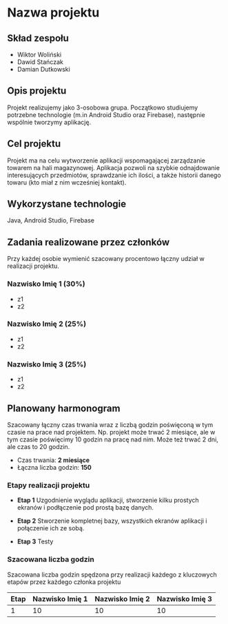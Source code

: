 # Nazwa projektu
## Skład zespołu
- Wiktor Woliński
- Dawid Stańczak
- Damian Dutkowski

## Opis projektu
Projekt realizujemy jako 3-osobowa grupa. Początkowo studiujemy potrzebne technologie (m.in Android Studio oraz Firebase),
następnie wspólnie tworzymy aplikację.

## Cel projektu
Projekt ma na celu wytworzenie aplikacji wspomagającej zarządzanie towarem na hali magazynowej. Aplikacja pozwoli na szybkie odnajdowanie interesujących
przedmiotów, sprawdzanie ich ilości, a także historii danego towaru (kto miał z nim wcześniej kontakt).

## Wykorzystane technologie
Java,
Android Studio,
Firebase

## Zadania realizowane przez członków
Przy każdej osobie wymienić szacowany procentowo łączny udział w realizacji projektu.
### Nazwisko Imię 1 (30%)
- z1
- z2

### Nazwisko Imię 2 (25%)
- z1
- z2

### Nazwisko Imię 3 (25%)
- z1
- z2

## Planowany harmonogram
Szacowany łączny czas trwania wraz z liczbą godzin poświęconą w tym czasie na prace nad projektem. Np. projekt może trwać 2 miesiące, ale w tym czasie poświęcimy 10 godzin na pracę nad nim. Może też trwać 2 dni, ale czas to 20 godzin.

- Czas trwania: **2 miesiące**
- Łączna liczba godzin: **150**

### Etapy realizacji projektu

- **Etap 1**
Uzgodnienie wyglądu aplikacji, stworzenie kilku prostych ekranów i podłączenie pod prostą bazę danych.

- **Etap 2**
Stworzenie kompletnej bazy, wszystkich ekranów aplikacji i połączenie ich ze sobą.

- **Etap 3**
Testy

### Szacowana liczba godzin

Szacowana liczba godzin spędzona przy realizacji każdego z kluczowych etapów przez każdego członka projektu

| Etap |  Nazwisko Imię 1 |  Nazwisko Imię 2 |  Nazwisko Imię 3 |
|------|------------------|------------------|------------------|
| 1    |                10|                10|                10|



